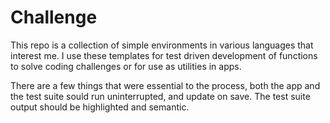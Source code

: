 # Challenge

This repo is a collection of simple environments in various languages that interest me. I use these templates for test driven development of functions to solve coding challenges or for use as utilities in apps.

There are a few things that were essential to the process, both the app and the test suite sould run uninterrupted, and update on save. The test suite output should be highlighted and semantic.
